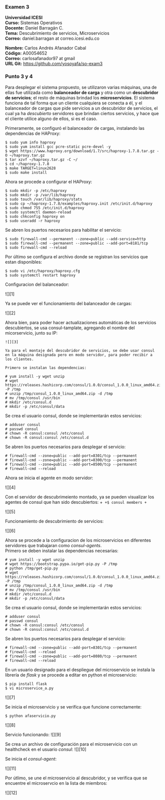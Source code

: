 ### Examen 3
**Universidad ICESI**  
**Curso:** Sistemas Operativos  
**Docente:** Daniel Barragán C.  
**Tema:** Descubrimiento de servicios, Microservicios  
**Correo:** daniel.barragan at correo.icesi.edu.co  

**Nombre:** Carlos Andrés Afanador Cabal  
**Código:** A00054652  
**Correo:** carlosafanador97 at gmail  
**URL Git:** https://github.com/yosoyafa/so-exam3  


### Punto 3 y 4   

Para desplegar el sistema propuesto, se utilizaron varias máquinas, una de ellas fue utilizada como **balanceador de carga** y otra como un **descubridor de servicios**; el resto de máquinas brindad los **microservicios**. El sistema funciona de tal forma que un cliente cualquiera se conecta a él, y el balanceador de cargas que pide servicios a un descubridor de servicios, el cual ya ha *descubierto* servidores que brindan ciertos servicios, y hace que el cliente utilice alguno de ellos, si es el caso.  
   
   Primeramente, se configuró el balanceador de cargas, instalando las dependencias de HAProxy:
   ```
$ sudo yum info haproxy
$ sudo yum install gcc pcre-static pcre-devel -y
$ wget https://www.haproxy.org/download/1.7/src/haproxy-1.7.8.tar.gz -O ~/haproxy.tar.gz
$ tar xzvf ~/haproxy.tar.gz -C ~/
$ cd ~/haproxy-1.7.8
$ make TARGET=linux2628
$ sudo make install
```

  Ahora se procede a configurar el HAProxy:  
  
  ```
  $ sudo mkdir -p /etc/haproxy
$ sudo mkdir -p /var/lib/haproxy 
$ sudo touch /var/lib/haproxy/stats
$ sudo cp ~/haproxy-1.7.8/examples/haproxy.init /etc/init.d/haproxy
$ sudo chmod 755 /etc/init.d/haproxy
$ sudo systemctl daemon-reload
$ sudo chkconfig haproxy on
$ sudo useradd -r haproxy
```

Se abren los puertos necesarios para habilitar el servicio:

```
$ sudo firewall-cmd --permanent --zone=public --add-service=http
$ sudo firewall-cmd --permanent --zone=public --add-port=8181/tcp
$ sudo firewall-cmd --reload
```

Por último se configura el archivo donde se registran los servicios que estan disponibles:

```
$ sudo vi /etc/haproxy/haproxy.cfg
$ sudo systemctl restart haproxy
``` 

Configuracion del balanceador:

  ![][1]

Ya se puede ver el funcionamiento del balanceador de cargas:

  ![][2]
  
  Ahora bien, para poder hacer actualizaciones automáticas de los servicios descubiertos, se usa consul-tamplate, agregando el nombre del micorservicio, junto su IP:
  
    ![][3]
    
    Ya para el montaje del descubridor de servicios, se debe usar consul en la máquina designada pero en modo servidor, para poder recibir a los clientes.
    
    Primero se instalan las dependencias:
    
```
# yum install -y wget unzip
# wget https://releases.hashicorp.com/consul/1.0.0/consul_1.0.0_linux_amd64.zip -P /tmp
# unzip /tmp/consul_1.0.0_linux_amd64.zip -d /tmp
# mv /tmp/consul /usr/bin
# mkdir /etc/consul.d
# mkdir -p /etc/consul/data
```

Se crea el usuario consul, donde se implementarán estos servicios:

```
# adduser consul
# passwd consul
# chown -R consul:consul /etc/consul
# chown -R consul:consul /etc/consul.d
```

Se abren los puertos necesarios para desplegar el servicio:
```
# firewall-cmd --zone=public --add-port=8301/tcp --permanent
# firewall-cmd --zone=public --add-port=8300/tcp --permanent
# firewall-cmd --zone=public --add-port=8500/tcp --permanent
# firewall-cmd --reload
```

Ahora se inicia el agente en modo servidor:
    
 ![][4]  
      
Con el servidor de descubrimeiento montado, ya se pueden visualizar los agentes de consul que han sido descubiertos:
+```
+$ consul members
+```  
        
![][5]
        
Funcionamiento de descubrimiento de servicios:
      
![][6]

Ahora se procede a la configuracion de los microservicios en diferentes servidores que trabajaran como *consul-agents*.  
Primero se deben instalar las dependencias necesarias:
```
# yum install -y wget unzip
# wget https://bootstrap.pypa.io/get-pip.py -P /tmp
# python /tmp/get-pip.py
# wget https://releases.hashicorp.com/consul/1.0.0/consul_1.0.0_linux_amd64.zip -P /tmp
# unzip /tmp/consul_1.0.0_linux_amd64.zip -d /tmp
# mv /tmp/consul /usr/bin
# mkdir /etc/consul.d
# mkdir -p /etc/consul/data
```
Se crea el usuario consul, donde se implementarán estos servicios:
```
# adduser consul
# passwd consul
# chown -R consul:consul /etc/consul
# chown -R consul:consul /etc/consul.d
```

Se abren los puertos necesarios para desplegar el servicio:
```
# firewall-cmd --zone=public --add-port=8301/tcp --permanent
# firewall-cmd --reload
# firewall-cmd --zone=public --add-port=8080/tcp --permanent
# firewall-cmd --reload
```
En un usuario designado para el despliegue del microservicio se instala la librería de *flask* y se procede a editar en python el microservicio:
```
$ pip install flask
$ vi microservice_a.py
```
![][7]

Se inicia el microservicio y se verifica que funcione correctamente:
```
$ python afaservicio.py
```
![][8]

Servicio funcionando:
![][9]

Se crea un archivo de configuración para el microservicio con un healthcheck en el usuario *consul*:
![][10]

Se inicia el *consul-agent*:

![][11]

Por útlimo, se une el microservicio al descubridor, y se verifica que se encuentre el microservcio en la lista de miembros:

![][12]


        
        
   
